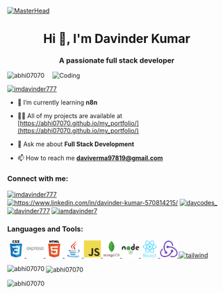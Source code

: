 [![MasterHead](https://media1.giphy.com/headers/GitHub/w8ZJLtJbmuph.gif)](https://abhi07070.github.io/my_portfolio/)
<h1 align="center">Hi 👋, I'm Davinder Kumar</h1>
<h3 align="center">A passionate full stack developer</h3>
<img align="right" alt="Coding" width="400" src="https://user-images.githubusercontent.com/55389276/140866485-8fb1c876-9a8f-4d6a-98dc-08c4981eaf70.gif">


<p align="left"> <img src="https://komarev.com/ghpvc/?username=abhi07070&label=Profile%20views&color=0e75b6&style=flat" alt="abhi07070" /> </p>

<p align="left"> <a href="https://twitter.com/imdavinder777" target="blank"><img src="https://img.shields.io/twitter/follow/imdavinder777?logo=twitter&style=for-the-badge" alt="imdavinder777" /></a> </p>

- 🌱 I’m currently learning **n8n**

- 👨‍💻 All of my projects are available at [https://abhi07070.github.io/my_portfolio/](https://abhi07070.github.io/my_portfolio/)

- 💬 Ask me about **Full Stack Development**

- 📫 How to reach me **daviverma97819@gmail.com**

<h3 align="left">Connect with me:</h3>
<p align="left">
<a href="https://twitter.com/imdavinder777" target="blank"><img align="center" src="https://raw.githubusercontent.com/rahuldkjain/github-profile-readme-generator/master/src/images/icons/Social/twitter.svg" alt="imdavinder777" height="30" width="40" /></a>
<a href="https://linkedin.com/in/https://www.linkedin.com/in/davinder-kumar-570814215/" target="blank"><img align="center" src="https://raw.githubusercontent.com/rahuldkjain/github-profile-readme-generator/master/src/images/icons/Social/linked-in-alt.svg" alt="https://www.linkedin.com/in/davinder-kumar-570814215/" height="30" width="40" /></a>
<a href="https://instagram.com/davcodes_" target="blank"><img align="center" src="https://raw.githubusercontent.com/rahuldkjain/github-profile-readme-generator/master/src/images/icons/Social/instagram.svg" alt="davcodes_" height="30" width="40" /></a>
<a href="https://www.leetcode.com/davinder777" target="blank"><img align="center" src="https://raw.githubusercontent.com/rahuldkjain/github-profile-readme-generator/master/src/images/icons/Social/leet-code.svg" alt="davinder777" height="30" width="40" /></a>
<a href="https://auth.geeksforgeeks.org/user/iamdavinder7" target="blank"><img align="center" src="https://raw.githubusercontent.com/rahuldkjain/github-profile-readme-generator/master/src/images/icons/Social/geeks-for-geeks.svg" alt="iamdavinder7" height="30" width="40" /></a>
</p>

<h3 align="left">Languages and Tools:</h3>
<p align="left"> <a href="https://www.w3schools.com/css/" target="_blank" rel="noreferrer"> <img src="https://raw.githubusercontent.com/devicons/devicon/master/icons/css3/css3-original-wordmark.svg" alt="css3" width="40" height="40"/> </a> <a href="https://expressjs.com" target="_blank" rel="noreferrer"> <img src="https://raw.githubusercontent.com/devicons/devicon/master/icons/express/express-original-wordmark.svg" alt="express" width="40" height="40"/> </a> <a href="https://www.w3.org/html/" target="_blank" rel="noreferrer"> <img src="https://raw.githubusercontent.com/devicons/devicon/master/icons/html5/html5-original-wordmark.svg" alt="html5" width="40" height="40"/> </a> <a href="https://www.java.com" target="_blank" rel="noreferrer"> <img src="https://raw.githubusercontent.com/devicons/devicon/master/icons/java/java-original.svg" alt="java" width="40" height="40"/> </a> <a href="https://developer.mozilla.org/en-US/docs/Web/JavaScript" target="_blank" rel="noreferrer"> <img src="https://raw.githubusercontent.com/devicons/devicon/master/icons/javascript/javascript-original.svg" alt="javascript" width="40" height="40"/> </a> <a href="https://www.mongodb.com/" target="_blank" rel="noreferrer"> <img src="https://raw.githubusercontent.com/devicons/devicon/master/icons/mongodb/mongodb-original-wordmark.svg" alt="mongodb" width="40" height="40"/> </a> <a href="https://nodejs.org" target="_blank" rel="noreferrer"> <img src="https://raw.githubusercontent.com/devicons/devicon/master/icons/nodejs/nodejs-original-wordmark.svg" alt="nodejs" width="40" height="40"/> </a> <a href="https://reactjs.org/" target="_blank" rel="noreferrer"> <img src="https://raw.githubusercontent.com/devicons/devicon/master/icons/react/react-original-wordmark.svg" alt="react" width="40" height="40"/> </a> <a href="https://redux.js.org" target="_blank" rel="noreferrer"> <img src="https://raw.githubusercontent.com/devicons/devicon/master/icons/redux/redux-original.svg" alt="redux" width="40" height="40"/> </a> <a href="https://tailwindcss.com/" target="_blank" rel="noreferrer"> <img src="https://www.vectorlogo.zone/logos/tailwindcss/tailwindcss-icon.svg" alt="tailwind" width="40" height="40"/> </a> </p>

<p><img align="left" src="https://github-readme-stats.vercel.app/api/top-langs?username=abhi07070&show_icons=true&locale=en&layout=compact" alt="abhi07070" /></p>

<p>&nbsp;<img align="center" src="https://github-readme-stats.vercel.app/api?username=abhi07070&show_icons=true&locale=en" alt="abhi07070" /></p>

<p><img align="center" src="https://github-readme-streak-stats.herokuapp.com/?user=abhi07070&" alt="abhi07070" /></p>
